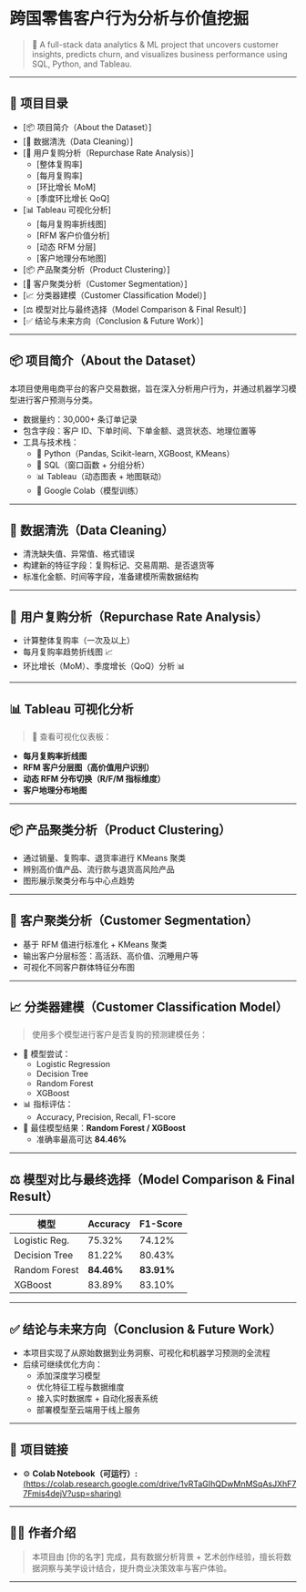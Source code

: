 # 跨国零售客户行为分析与价值挖掘


> 🎯 A full-stack data analytics & ML project that uncovers customer insights, predicts churn, and visualizes business performance using SQL, Python, and Tableau.

---

## 📑 项目目录

- [📦 项目简介（About the Dataset）]
- [🧹 数据清洗（Data Cleaning）]
- [🔁 用户复购分析（Repurchase Rate Analysis）]
  - [整体复购率]
  - [每月复购率]
  - [环比增长 MoM]
  - [季度环比增长 QoQ]
- [📊 Tableau 可视化分析]
  - [每月复购率折线图]
  - [RFM 客户价值分析]
  - [动态 RFM 分层]
  - [客户地理分布地图]
- [📦 产品聚类分析（Product Clustering）]
- [👥 客户聚类分析（Customer Segmentation）]
- [📈 分类器建模（Customer Classification Model）]
- [⚖️ 模型对比与最终选择（Model Comparison & Final Result）]
- [✅ 结论与未来方向（Conclusion & Future Work）]

---

## 📦 项目简介（About the Dataset）

本项目使用电商平台的客户交易数据，旨在深入分析用户行为，并通过机器学习模型进行客户预测与分类。

- 数据量约：30,000+ 条订单记录
- 包含字段：客户 ID、下单时间、下单金额、退货状态、地理位置等
- 工具与技术栈：  
  - 🐍 Python（Pandas, Scikit-learn, XGBoost, KMeans）  
  - 🧠 SQL（窗口函数 + 分组分析）  
  - 📊 Tableau（动态图表 + 地图联动）  
  - 🔁 Google Colab（模型训练）

---

## 🧹 数据清洗（Data Cleaning）

- 清洗缺失值、异常值、格式错误
- 构建新的特征字段：复购标记、交易周期、是否退货等
- 标准化金额、时间等字段，准备建模所需数据结构

---

## 🔁 用户复购分析（Repurchase Rate Analysis）

- 计算整体复购率（一次及以上）
- 每月复购率趋势折线图 📈
- 环比增长（MoM）、季度增长（QoQ）分析 📊

---

## 📊 Tableau 可视化分析

> 🔗 查看可视化仪表板：

- **每月复购率折线图**
- **RFM 客户分层图（高价值用户识别）**
- **动态 RFM 分布切换（R/F/M 指标维度）**
- **客户地理分布地图**

---

## 📦 产品聚类分析（Product Clustering）

- 通过销量、复购率、退货率进行 KMeans 聚类
- 辨别高价值产品、流行款与退货高风险产品
- 图形展示聚类分布与中心点趋势

---

## 👥 客户聚类分析（Customer Segmentation）

- 基于 RFM 值进行标准化 + KMeans 聚类
- 输出客户分层标签：高活跃、高价值、沉睡用户等
- 可视化不同客户群体特征分布图

---

## 📈 分类器建模（Customer Classification Model）

> 使用多个模型进行客户是否复购的预测建模任务：

- 🎯 模型尝试：
  - Logistic Regression
  - Decision Tree
  - Random Forest
  - XGBoost
- 📊 指标评估：
  - Accuracy, Precision, Recall, F1-score
- 🧪 最佳模型结果：**Random Forest / XGBoost**
  - 准确率最高可达 **84.46%**

---

## ⚖️ 模型对比与最终选择（Model Comparison & Final Result）

| 模型           | Accuracy | F1-Score |
|----------------|----------|----------|
| Logistic Reg.  | 75.32%   | 74.12%   |
| Decision Tree  | 81.22%   | 80.43%   |
| Random Forest  | **84.46%** | **83.91%** |
| XGBoost        | 83.89%   | 83.10%   |

---

## ✅ 结论与未来方向（Conclusion & Future Work）

- 本项目实现了从原始数据到业务洞察、可视化和机器学习预测的全流程
- 后续可继续优化方向：
  - 添加深度学习模型
  - 优化特征工程与数据维度
  - 接入实时数据库 + 自动化报表系统
  - 部署模型至云端用于线上服务

---

## 🔗 项目链接

- ⚙️ **Colab Notebook（可运行）:** [(https://colab.research.google.com/drive/1vRTaGIhQDwMnMSqAsJXhF77Fmis4dejV?usp=sharing)](#)

---

## 🙋‍♀️ 作者介绍

> 本项目由 [你的名字] 完成，具有数据分析背景 + 艺术创作经验，擅长将数据洞察与美学设计结合，提升商业决策效率与客户体验。

---

